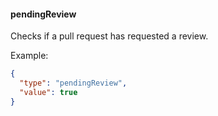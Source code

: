 #### pendingReview

Checks if a pull request has requested a review.

Example:

```json
{
  "type": "pendingReview",
  "value": true
}
```
